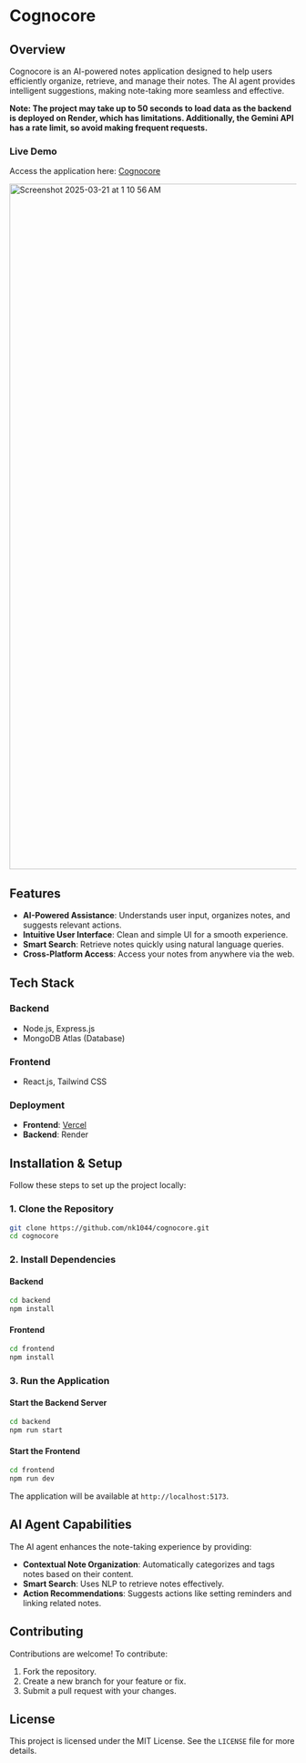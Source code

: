 # Cognocore

## Overview

Cognocore is an AI-powered notes application designed to help users efficiently organize, retrieve, and manage their notes. The AI agent provides intelligent suggestions, making note-taking more seamless and effective.

**Note: The project may take up to 50 seconds to load data as the backend is deployed on Render, which has limitations. Additionally, the Gemini API has a rate limit, so avoid making frequent requests.**

### Live Demo
Access the application here: [Cognocore](https://cognocore-beta.vercel.app/)

<img width="1204" alt="Screenshot 2025-03-21 at 1 10 56 AM" src="https://github.com/user-attachments/assets/d88ee168-9a58-471f-89b1-d9c8d775ac28" />


## Features

- **AI-Powered Assistance**: Understands user input, organizes notes, and suggests relevant actions.
- **Intuitive User Interface**: Clean and simple UI for a smooth experience.
- **Smart Search**: Retrieve notes quickly using natural language queries.
- **Cross-Platform Access**: Access your notes from anywhere via the web.

## Tech Stack

### Backend
- Node.js, Express.js
- MongoDB Atlas (Database)

### Frontend
- React.js, Tailwind CSS

### Deployment
- **Frontend**: [Vercel](https://cognocore-beta.vercel.app/)
- **Backend**: Render

## Installation & Setup

Follow these steps to set up the project locally:

### 1. Clone the Repository
```bash
git clone https://github.com/nk1044/cognocore.git
cd cognocore
```

### 2. Install Dependencies
#### Backend
```bash
cd backend
npm install
```

#### Frontend
```bash
cd frontend
npm install
```

### 3. Run the Application
#### Start the Backend Server
```bash
cd backend
npm run start
```

#### Start the Frontend
```bash
cd frontend
npm run dev
```

The application will be available at `http://localhost:5173`.

## AI Agent Capabilities

The AI agent enhances the note-taking experience by providing:

- **Contextual Note Organization**: Automatically categorizes and tags notes based on their content.
- **Smart Search**: Uses NLP to retrieve notes effectively.
- **Action Recommendations**: Suggests actions like setting reminders and linking related notes.

## Contributing

Contributions are welcome! To contribute:
1. Fork the repository.
2. Create a new branch for your feature or fix.
3. Submit a pull request with your changes.

## License

This project is licensed under the MIT License. See the `LICENSE` file for more details.

